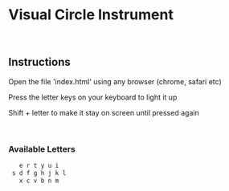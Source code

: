 # Visual Circle Instrument 
<br/>

## Instructions

Open the file 'index.html' using any browser (chrome, safari etc)

Press the letter keys on your keyboard to light it up

Shift + letter to make it stay on screen until pressed again
  
<br/>

### Available Letters
```python
   e r t y u i
 s d f g h j k l
   x c v b n m  
```